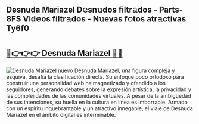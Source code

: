 ## Desnuda Mariazel D𝚎sn𝚞dos filtr𝚊dos - Parts-8FS Vid𝚎os filtr𝚊dos - N𝚞evas f𝚘tos atr𝚊ctivas Ty6f0

# <h2><a href="http://mbbcyw3.tromn.icu/?c=Desnuda+Mariazel">🔗👉👉👉 Desnuda Mariazel 🔗🔗</a></h2>

[![Desnuda Mariazel nuevo](https://i.imgur.com/pEAQMta.gif)](http://mbbcyw3.tromn.icu/?c=Desnuda+Mariazel)
Desnuda Mariazel, una figura compleja y esquiva, desafía la clasificación directa. Su enfoque poco ortodoxo para construir una personalidad web ha magnetizado y ofendido a los seguidores, generando debates sobre la expresión artística, la privacidad y las complejidades de las comunidades virtuales. A pesar de la ambigüedad de sus intenciones, su huella en la cultura en línea es imborrable. Armado con un espíritu inquebrantable y un atractivo innegable, el viaje de Desnuda Mariazel en el ámbito digital es interminable.
